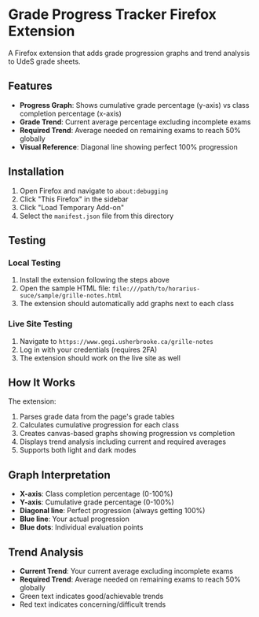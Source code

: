 # Grade Progress Tracker Firefox Extension

A Firefox extension that adds grade progression graphs and trend analysis to UdeS grade sheets.

## Features

- **Progress Graph**: Shows cumulative grade percentage (y-axis) vs class completion percentage (x-axis)
- **Grade Trend**: Current average percentage excluding incomplete exams
- **Required Trend**: Average needed on remaining exams to reach 50% globally
- **Visual Reference**: Diagonal line showing perfect 100% progression

## Installation

1. Open Firefox and navigate to `about:debugging`
2. Click "This Firefox" in the sidebar
3. Click "Load Temporary Add-on"
4. Select the `manifest.json` file from this directory

## Testing

### Local Testing
1. Install the extension following the steps above
2. Open the sample HTML file: `file:///path/to/horarius-suce/sample/grille-notes.html`
3. The extension should automatically add graphs next to each class

### Live Site Testing
1. Navigate to `https://www.gegi.usherbrooke.ca/grille-notes`
2. Log in with your credentials (requires 2FA)
3. The extension should work on the live site as well

## How It Works

The extension:
1. Parses grade data from the page's grade tables
2. Calculates cumulative progression for each class
3. Creates canvas-based graphs showing progression vs completion
4. Displays trend analysis including current and required averages
5. Supports both light and dark modes

## Graph Interpretation

- **X-axis**: Class completion percentage (0-100%)
- **Y-axis**: Cumulative grade percentage (0-100%)
- **Diagonal line**: Perfect progression (always getting 100%)
- **Blue line**: Your actual progression
- **Blue dots**: Individual evaluation points

## Trend Analysis

- **Current Trend**: Your current average excluding incomplete exams
- **Required Trend**: Average needed on remaining exams to reach 50% globally
- Green text indicates good/achievable trends
- Red text indicates concerning/difficult trends